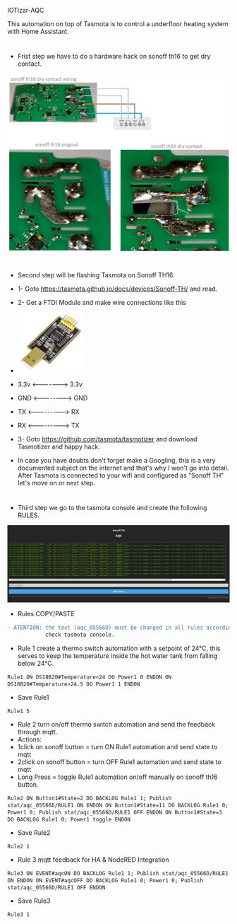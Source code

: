 IOTizar-AQC

This automation on top of Tasmota is to control a underfloor heating system with Home Assistant.
#
- Frist step we have to do a hardware hack on sonoff th16 to get dry contact.
<img src="./pictures/sonoff th16 conversion.jpg" width="600">

#
- Second step will be flashing Tasmota on Sonoff TH16.
- 1- Goto https://tasmota.github.io/docs/devices/Sonoff-TH/ and read.
- 2- Get a FTDI Module and make wire connections like this
- <img src="./pictures/ftdi_module.jpg" width="150"> 
- 3.3v <-------> 3.3v
- GND <--------> GND
- TX <---------> RX
- RX <---------> TX
 
- 3- Goto https://github.com/tasmota/tasmotizer and download Tasmotizer and happy hack.

- In case you have doubts don't forget make a Googling, this is a very documented subject on the internet and that's why I won't go into detail.
After Tasmota is connected to your wifi and configured as "Sonoff TH" let's move on or next step.

#
- Third step we go to the tasmota console and create the following RULES.
<img src="./pictures/consola_tasmota.png">

- Rules COPY/PASTE
```diff
- ATENTION: the text (aqc_05566D) must be changed in all rules according to your "topic" 
            check tasmota console.
```
- Rule 1 create a thermo switch automation with a setpoint of 24°C, this serves to keep the temperature inside the hot water tank from falling below 24°C.

```
Rule1 ON DS18B20#Temperature<24 DO Power1 0 ENDON ON DS18B20#Temperature>24.5 DO Power1 1 ENDON
```
- Save Rule1 
```
Rule1 5
```
- Rule 2 turn on/off thermo switch automation and send the feedback through mqtt.
- Actions:
- 1click on sonoff button = turn ON Rule1 automation and send state to mqtt
- 2click on sonoff button = turn OFF Rule1 automation and send state to mqtt
- Long Press = toggle Rule1 automation on/off manually on sonoff th16 button.
```
Rule2 ON Button1#State=2 DO BACKLOG Rule1 1; Publish stat/aqc_05566D/RULE1 ON ENDON ON Button1#State=11 DO BACKLOG Rule1 0; Power1 0; Publish stat/aqc_05566D/RULE1 OFF ENDON ON Button1#State=3 DO BACKLOG Rule1 0; Power1 toggle ENDON
```
- Save Rule2
```
Rule2 1
```
- Rule 3 mqtt feedback for HA & NodeRED Integration
```
Rule3 ON EVENT#aqcON DO BACKLOG Rule1 1; Publish stat/aqc_05566D/RULE1 ON ENDON ON EVENT#aqcOFF DO BACKLOG Rule1 0; Power1 0; Publish stat/aqc_05566D/RULE1 OFF ENDON
```
- Save Rule3
```
Rule3 1
```






